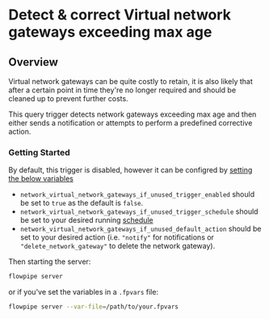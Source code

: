 # Detect & correct Virtual network gateways exceeding max age

## Overview

Virtual network gateways can be quite costly to retain, it is also likely that after a certain point in time they're no longer required and should be cleaned up to prevent further costs.

This query trigger detects network gateways exceeding max age and then either sends a notification or attempts to perform a predefined corrective action.

### Getting Started

By default, this trigger is disabled, however it can be configred by [setting the below variables](https://flowpipe.io/docs/build/mod-variables#passing-input-variables)
- `network_virtual_network_gateways_if_unused_trigger_enabled` should be set to `true` as the default is `false`.
- `network_virtual_network_gateways_if_unused_trigger_schedule` should be set to your desired running [schedule](https://flowpipe.io/docs/flowpipe-hcl/trigger/schedule#more-examples)
- `network_virtual_network_gateways_if_unused_default_action` should be set to your desired action (i.e. `"notify"` for notifications or `"delete_network_gateway"` to delete the network gateway).


Then starting the server:
```sh
flowpipe server
```

or if you've set the variables in a `.fpvars` file:
```sh
flowpipe server --var-file=/path/to/your.fpvars
```